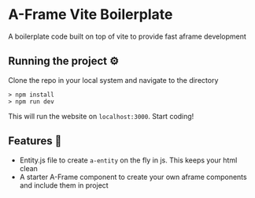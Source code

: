 # A-Frame Vite Boilerplate

A boilerplate code built on top of vite to provide fast aframe development

## Running the project ⚙️
Clone the repo in your local system and navigate to the directory

```
> npm install
> npm run dev
```

This will run the website on `localhost:3000`. Start coding!

## Features 🚀

- Entity.js file to create `a-entity` on the fly in js. This keeps your html clean
- A starter A-Frame component to create your own aframe components and include them in project
